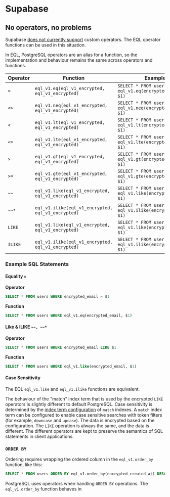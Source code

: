 # Supabase


## No operators, no problems

Supabase [does not currently support](https://github.com/supabase/supautils/issues/72) custom operators.
The EQL operator functions can be used in this situation.

In EQL, PostgreSQL operators are an alias for a function, so the implementation and behaviour remains the same across operators and functions.

| Operator | Function                                           | Example                                                           |
| -------- | -------------------------------------------------- | ----------------------------------------------------------------- |
| `=`      | `eql_v1.eq(eql_v1_encrypted, eql_v1_encrypted)`    | `SELECT * FROM users WHERE eql_v1.eq(encrypted_email, $1)`<br>    |
| `<>`     | `eql_v1.neq(eql_v1_encrypted, eql_v1_encrypted)`   | `SELECT * FROM users WHERE eql_v1.neq(encrypted_email, $1)`<br>   |
| `<`      | `eql_v1.lt(eql_v1_encrypted, eql_v1_encrypted)`    | `SELECT * FROM users WHERE eql_v1.lt(encrypted_email, $1)`<br>    |
| `<=`     | `eql_v1.lte(eql_v1_encrypted, eql_v1_encrypted)`   | `SELECT * FROM users WHERE eql_v1.lte(encrypted_email, $1)`<br>   |
| `>`      | `eql_v1.gt(eql_v1_encrypted, eql_v1_encrypted)`    | `SELECT * FROM users WHERE eql_v1.gt(encrypted_email, $1)`<br>    |
| `>=`     | `eql_v1.gte(eql_v1_encrypted, eql_v1_encrypted)`   | `SELECT * FROM users WHERE eql_v1.gte(encrypted_email, $1)`<br>   |
| `~~`     | `eql_v1.like(eql_v1_encrypted, eql_v1_encrypted)`  | `SELECT * FROM users WHERE eql_v1.like(encrypted_email, $1)`<br>  |
| `~~*`    | `eql_v1.ilike(eql_v1_encrypted, eql_v1_encrypted)` | `SELECT * FROM users WHERE eql_v1.ilike(encrypted_email, $1)`<br> |
| `LIKE`   | `eql_v1.like(eql_v1_encrypted, eql_v1_encrypted)`  | `SELECT * FROM users WHERE eql_v1.like(encrypted_email, $1)`<br>  |
| `ILIKE`  | `eql_v1.ilike(eql_v1_encrypted, eql_v1_encrypted)` | `SELECT * FROM users WHERE eql_v1.ilike(encrypted_email, $1)`<br> |

### Example SQL Statements

#### Equality `=`


**Operator**
```sql
SELECT * FROM users WHERE encrypted_email = $1
```

**Function**
```sql
SELECT * FROM users WHERE eql_v1.eq(encrypted_email, $1)
```


#### Like & ILIKE `~~, ~~*`


**Operator**
```sql
SELECT * FROM users WHERE encrypted_email LIKE $1
```

**Function**
```sql
SELECT * FROM users WHERE eql_v1.like(encrypted_email, $1)
```

#### Case Sensitivity

The EQL `eql_v1.like` and `eql_v1.ilike` functions are equivalent.

The behaviour of the "match" index term that is used by the encrypted `LIKE` operators is slightly different to default PostgreSQL.
Case sensitivity is determined by the [index term configuration](./docs/reference/INDEX.md#options-for-match-indexes-opts) of `match` indexes.
A `match` index term can be configured to enable case sensitive searches with token filters (for example, `downcase` and `upcase`).
The data is encrypted based on the configuration.
The `LIKE` operation is always the same, and the data is different.
The different operators are kept to preserve the semantics of SQL statements in client applications.

### `ORDER BY`

Ordering requires wrapping the ordered column in the `eql_v1.order_by` function, like this:

```sql
SELECT * FROM users ORDER BY eql_v1.order_by(encrypted_created_at) DESC
```

PostgreSQL uses operators when handling `ORDER BY` operations. The `eql_v1.order_by` function behaves in

